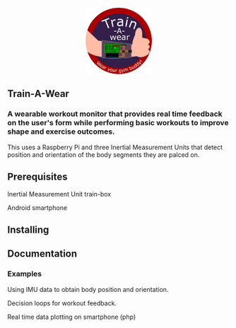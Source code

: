 <p align="center"> <img src="https://github.com/InaSusnoschi/train-A-wear/blob/master/trainAwear_logo.png" height=150px width=150px alt="train-A-wear logo" /> </p>

## Train-A-Wear
### A wearable workout monitor that provides real time feedback on the user's form while performing basic workouts to improve shape and exercise outcomes.

This uses a Raspberry Pi and three Inertial Measurement Units that detect position and orientation of the body segments they are palced on.

## Prerequisites
Inertial Measurement Unit train-box

Android smartphone 

## Installing


## Documentation

### Examples
Using IMU data to obtain body position and orientation.

Decision loops for workout feedback.

Real time data plotting on smartphone (php)
